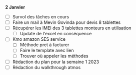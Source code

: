**2 Janvier**
- [ ] Survol des tâches en cours 
- [ ] Faire un mail à Mevin Govinda pour devis 8 tablettes
- [ ] Récupérer les IMEI des 3 tablettes monteurs en utilisation
    - [ ] Update de l'excel en conséquence
- [ ] Kmo amazon SES service
    - [ ] Méthode pret à facturer 
    - [ ] Faire le template avec lien
    - [ ] Trouver où appeler les méthodes
- [ ] Rédaction du plan pour la semaine 1 2023
- [ ] Rédaction du walkthrough atmos
